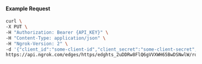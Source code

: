 <!-- Code generated for API Clients. DO NOT EDIT. -->

#### Example Request

```bash
curl \
-X PUT \
-H "Authorization: Bearer {API_KEY}" \
-H "Content-Type: application/json" \
-H "Ngrok-Version: 2" \
-d '{"client_id":"some-client-id","client_secret":"some-client-secret","enabled":true,"issuer":"https://accounts.google.com","scopes":["profile"]}' \
https://api.ngrok.com/edges/https/edghts_2uDDRw8FlQ6gVVXWH65BwDSNwlW/routes/edghtsrt_2uDDS0u0ZrK6iiotvlcpjO53eVh/oidc
```
